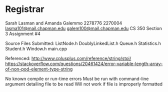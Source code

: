 # Registrar

  Sarah Lasman and Amanda Galemmo
  2278776          2270004
  lasma101@mail.chapman.edu  galem100@mail.chapman.edu
  CS 350 Section 3
  Assignment #4

Source Files Submitted:
  ListNode.h
  DoublyLinkedList.h
  Queue.h
  Statistics.h
  Student.h
  Window.h
  main.cpp

Referenced: http://www.cplusplus.com/reference/string/stoi/ https://stackoverflow.com/questions/20461424/error-variable-length-array-of-non-pod-element-type-string

No known compile or run-time errors
Must be run with command-line argument detailing file to be read
Will not work if file is improperly formatted

